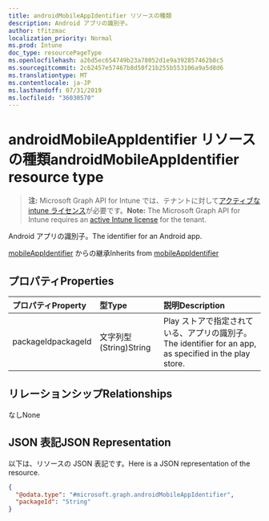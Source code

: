 ```yaml
---
title: androidMobileAppIdentifier リソースの種類
description: Android アプリの識別子。
author: tfitzmac
localization_priority: Normal
ms.prod: Intune
doc_type: resourcePageType
ms.openlocfilehash: a26d5ec654749b23a78052d1e9a392857462b8c5
ms.sourcegitcommit: 2c62457e57467b8d50f21b255b553106a9a5d8d6
ms.translationtype: MT
ms.contentlocale: ja-JP
ms.lasthandoff: 07/31/2019
ms.locfileid: "36030570"
---
```

# <a name="androidmobileappidentifier-resource-type"></a><span data-ttu-id="12f14-103">androidMobileAppIdentifier リソースの種類</span><span class="sxs-lookup"><span data-stu-id="12f14-103">androidMobileAppIdentifier resource type</span></span>

> <span data-ttu-id="12f14-104">**注:** Microsoft Graph API for Intune では、テナントに対して[アクティブな intune ライセンス](https://go.microsoft.com/fwlink/?linkid=839381)が必要です。</span><span class="sxs-lookup"><span data-stu-id="12f14-104">**Note:** The Microsoft Graph API for Intune requires an [active Intune license](https://go.microsoft.com/fwlink/?linkid=839381) for the tenant.</span></span>

<span data-ttu-id="12f14-105">Android アプリの識別子。</span><span class="sxs-lookup"><span data-stu-id="12f14-105">The identifier for an Android app.</span></span>


<span data-ttu-id="12f14-106">[mobileAppIdentifier](../resources/intune-mam-mobileappidentifier.md) からの継承</span><span class="sxs-lookup"><span data-stu-id="12f14-106">Inherits from [mobileAppIdentifier](../resources/intune-mam-mobileappidentifier.md)</span></span>

## <a name="properties"></a><span data-ttu-id="12f14-107">プロパティ</span><span class="sxs-lookup"><span data-stu-id="12f14-107">Properties</span></span>
|<span data-ttu-id="12f14-108">プロパティ</span><span class="sxs-lookup"><span data-stu-id="12f14-108">Property</span></span>|<span data-ttu-id="12f14-109">型</span><span class="sxs-lookup"><span data-stu-id="12f14-109">Type</span></span>|<span data-ttu-id="12f14-110">説明</span><span class="sxs-lookup"><span data-stu-id="12f14-110">Description</span></span>|
|:---|:---|:---|
|<span data-ttu-id="12f14-111">packageId</span><span class="sxs-lookup"><span data-stu-id="12f14-111">packageId</span></span>|<span data-ttu-id="12f14-112">文字列型 (String)</span><span class="sxs-lookup"><span data-stu-id="12f14-112">String</span></span>|<span data-ttu-id="12f14-113">Play ストアで指定されている、アプリの識別子。</span><span class="sxs-lookup"><span data-stu-id="12f14-113">The identifier for an app, as specified in the play store.</span></span>|

## <a name="relationships"></a><span data-ttu-id="12f14-114">リレーションシップ</span><span class="sxs-lookup"><span data-stu-id="12f14-114">Relationships</span></span>
<span data-ttu-id="12f14-115">なし</span><span class="sxs-lookup"><span data-stu-id="12f14-115">None</span></span>

## <a name="json-representation"></a><span data-ttu-id="12f14-116">JSON 表記</span><span class="sxs-lookup"><span data-stu-id="12f14-116">JSON Representation</span></span>
<span data-ttu-id="12f14-117">以下は、リソースの JSON 表記です。</span><span class="sxs-lookup"><span data-stu-id="12f14-117">Here is a JSON representation of the resource.</span></span>
<!-- {
  "blockType": "resource",
  "@odata.type": "microsoft.graph.androidMobileAppIdentifier"
}
-->
``` json
{
  "@odata.type": "#microsoft.graph.androidMobileAppIdentifier",
  "packageId": "String"
}
```



